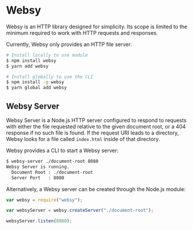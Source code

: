 # Websy

Websy is an HTTP library designed for simplicity. Its scope is limited to the minimum required to work with HTTP
requests and responses.

Currently, Websy only provides an HTTP file server.

```bash
# Install locally to use module
$ npm install websy
$ yarn add websy

# Install globally to use the CLI
$ npm install -g websy
$ yarn global add websy
```

## Websy Server

Websy Server is a Node.js HTTP server configured to respond to requests with either the file requested relative to the
given document root, or a 404 response if no such file is found. If the request URI leads to a directory, Websy looks
for a file called `index.html` inside of that directory.

Websy provides a CLI to start a Websy server:

```bash
$ websy-server ./document-root 8080
Websy Server is running.
  Document Root : ./document-root
  Server Port   : 8080

```

Alternatively, a Websy server can be created through the Node.js module:

```typescript
var websy = require("websy");

var websyServer = websy.createServer("./document-root");

websyServer.listen(8080);

```

